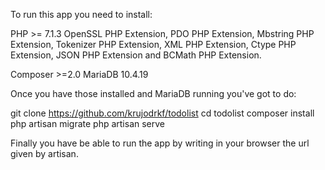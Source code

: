 To run this app you need to install:

PHP >= 7.1.3
OpenSSL PHP Extension, PDO PHP Extension, Mbstring PHP Extension, Tokenizer PHP Extension, XML PHP Extension, Ctype PHP Extension, JSON PHP Extension and BCMath PHP Extension.

Composer >=2.0
MariaDB 10.4.19




Once you have those installed and MariaDB running you've got to do:

git clone https://github.com/krujodrkf/todolist
cd todolist
composer install
php artisan migrate
php artisan serve

Finally you have be able to run the app by writing in your browser the url given by artisan.
